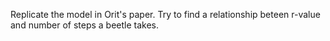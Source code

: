 Replicate the model in Orit's paper. Try to find a relationship beteen r-value and number of steps a beetle takes.
